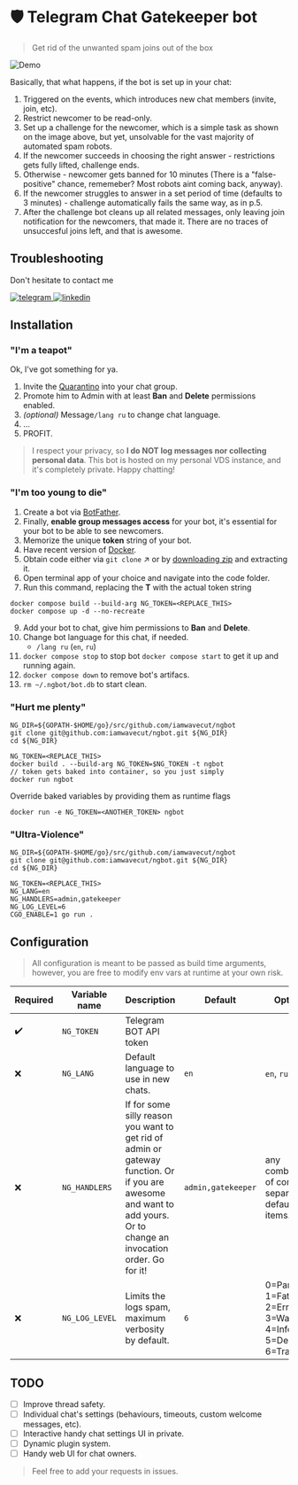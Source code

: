 # :shield: Telegram Chat Gatekeeper bot
> Get rid of the unwanted spam joins out of the box

![Demo](https://user-images.githubusercontent.com/239034/142725561-5fd80514-dae9-4d29-aa19-a7d2ad41e362.png)

Basically, that what happens, if the bot is set up in your chat:
1. Triggered on the events, which introduces new chat members (invite, join, etc).
2. Restrict newcomer to be read-only.
3. Set up a challenge for the newcomer, which is a simple task as shown on the image above, but yet, unsolvable for the vast majority of automated spam robots.
4. If the newcomer succeeds in choosing the right answer - restrictions gets fully lifted, challenge ends.
5. Otherwise - newcomer gets banned for 10 minutes (There is a "false-positive" chance, rememeber? Most robots aint coming back, anyway).
6. If the newcomer struggles to answer in a set period of time (defaults to 3 minutes) - challenge automatically fails the same way, as in p.5.
7. After the challenge bot cleans up all related messages, only leaving join notification for the newcomers, that made it. There are no traces of unsuccesful joins left, and that is awesome.

## Troubleshooting
Don't hesitate to contact me

[![telegram](https://user-images.githubusercontent.com/239034/142726254-d3378dee-5b73-41b0-858d-b2a6e85dc735.png)
](https://t.me/WaveCut) [![linkedin](https://user-images.githubusercontent.com/239034/142726236-86c526e0-8fc3-4570-bd2d-fc7723d5dc09.png)
](https://linkedin.com/in/wavecut)

## Installation


### "I'm a teapot"

Ok, I've got something for ya.
1. Invite the [Quarantino](https://tg.me/nedoibot) into your chat group. 
2. Promote him to Admin with at least **Ban** and **Delete** permissions enabled.
3. *(optional)* Message`/lang ru` to change chat language.
4. ...
5. PROFIT.

>I respect your privacy, so **I do NOT log messages nor collecting personal data**. This bot is hosted on my personal VDS instance, and it's completely private. Happy chatting!


### "I'm too young to die"
1. Create a bot via [BotFather](https://t.me/BotFather).
2. Finally, **enable group messages access** for your bot, it's essential for your bot to be able to see newcomers.
3. Memorize the unique **token** string of your bot.
4. Have recent version of [Docker](https://www.docker.com/get-started).
5. Obtain code either via `git clone` :arrow_upper_right: or by [downloading zip](https://github.com/iamwavecut/ngbot/archive/refs/heads/master.zip) and extracting it.
6. Open terminal app of your choice and navigate into the code folder.
7. Run this command, replacing the **T** with the actual token string
```
docker compose build --build-arg NG_TOKEN=<REPLACE_THIS>
docker compose up -d --no-recreate
```
9. Add your bot to chat, give him permissions to **Ban** and **Delete**.
10. Change bot language for this chat, if needed.
    - `/lang ru` (`en`, `ru`)
11. `docker compose stop` to stop bot `docker compose start` to get it up and running again.
12. `docker compose down` to remove bot's artifacs.
13. `rm ~/.ngbot/bot.db` to start clean.


### "Hurt me plenty"
```shell
NG_DIR=${GOPATH-$HOME/go}/src/github.com/iamwavecut/ngbot
git clone git@github.com:iamwavecut/ngbot.git ${NG_DIR}
cd ${NG_DIR}

NG_TOKEN=<REPLACE_THIS>
docker build . --build-arg NG_TOKEN=$NG_TOKEN -t ngbot
// token gets baked into container, so you just simply
docker run ngbot
```
Override baked variables by providing them as runtime flags
```shell
docker run -e NG_TOKEN=<ANOTHER_TOKEN> ngbot
```


### "Ultra-Violence"
```shell
NG_DIR=${GOPATH-$HOME/go}/src/github.com/iamwavecut/ngbot
git clone git@github.com:iamwavecut/ngbot.git ${NG_DIR}
cd ${NG_DIR}

NG_TOKEN=<REPLACE_THIS>
NG_LANG=en
NG_HANDLERS=admin,gatekeeper
NG_LOG_LEVEL=6
CGO_ENABLE=1 go run .
```


## Configuration

> All configuration is meant to be passed as build time arguments, however, you are free to modify env vars at runtime at your own risk.

| Required | Variable name | Description | Default | Options |
|---|---|---|---|---|
| :heavy_check_mark: | `NG_TOKEN` | Telegram BOT API token |  |  |
| :x: | `NG_LANG` | Default language to use in new chats. | `en` | `en`, `ru` |
| :x: | `NG_HANDLERS` | If for some silly reason you want to get rid of admin or gateway function. Or if you are awesome and want to add yours. Or to change an invocation order. Go for it! | `admin,gatekeeper` | any combination of comma-separated default items. |
| :x: | `NG_LOG_LEVEL` | Limits the logs spam, maximum verbosity by default. | `6` | 0=Panic, 1=Fatal, 2=Error, 3=Warn, 4=Info, 5=Debug, 6=Trace |

## TODO

- [ ] Improve thread safety.
- [ ] Individual chat's settings (behaviours, timeouts, custom welcome messages, etc).
- [ ] Interactive  handy chat settings UI in private.
- [ ] Dynamic plugin system.
- [ ] Handy web UI for chat owners.
> Feel free to add your requests in issues.
